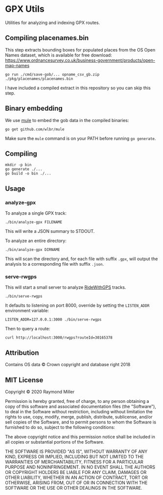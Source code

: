 # GPX Utils

Utilities for analyzing and indexing GPX routes.

## Compiling placenames.bin

This step extracts bounding boxes for populated places from  the OS Open Names dataset, which is available for free download: https://www.ordnancesurvey.co.uk/business-government/products/open-map-names

    go run ./cmd/save-gob/... opname_csv_gb.zip ./pkg/placenames/placenames.bin

I have included a compiled extract in this repository so you can skip this step.

## Binary embedding

We use [mule](https://github.com/wlbr/mule) to embed the gob data in the compiled binaries:

    go get github.com/wlbr/mule

Make sure the `mule` command is on your PATH before running `go generate`.
    
## Compiling

    mkdir -p bin
    go generate ./...
    go build -o bin ./...

## Usage

### analyze-gpx

To analyze a single GPX track:

    ./bin/analyze-gpx FILENAME
    
This will write a JSON summary to STDOUT.

To analyze an entire directory:

    ./bin/analyze-gpx DIRNAME
    
This will scan the directory and, for each file with suffix `.gpx`, will output the analysis to a corresponding file with suffix `.json`.

### serve-rwgps

This will start a small server to analyze [RideWithGPS](https://ridewithgps.com/) tracks. 

    ./bin/serve-rwgps

It defaults to listening on port 8000, override by setting the `LISTEN_ADDR` environment variable:

    LISTEN_ADDR=127.0.0.1:3000 ./bin/serve-rwgps
    
Then to query a route:

    curl http://localhost:3000/rwgps?routeId=30165378  

## Attribution

Contains OS data © Crown copyright and database right 2018

## MIT License

Copyright © 2020 Raymond Miller

Permission is hereby granted, free of charge, to any person obtaining a copy
of this software and associated documentation files (the "Software"), to deal
in the Software without restriction, including without limitation the rights
to use, copy, modify, merge, publish, distribute, sublicense, and/or sell
copies of the Software, and to permit persons to whom the Software is
furnished to do so, subject to the following conditions:

The above copyright notice and this permission notice shall be included in all
copies or substantial portions of the Software.

THE SOFTWARE IS PROVIDED "AS IS", WITHOUT WARRANTY OF ANY KIND, EXPRESS OR
IMPLIED, INCLUDING BUT NOT LIMITED TO THE WARRANTIES OF MERCHANTABILITY,
FITNESS FOR A PARTICULAR PURPOSE AND NONINFRINGEMENT. IN NO EVENT SHALL THE
AUTHORS OR COPYRIGHT HOLDERS BE LIABLE FOR ANY CLAIM, DAMAGES OR OTHER
LIABILITY, WHETHER IN AN ACTION OF CONTRACT, TORT OR OTHERWISE, ARISING FROM,
OUT OF OR IN CONNECTION WITH THE SOFTWARE OR THE USE OR OTHER DEALINGS IN THE
SOFTWARE.